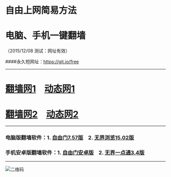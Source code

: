 # 自由上网简易方法
# 电脑、手机一键翻墙
（2015/12/08 测试：网址有效）

####永久短网址：https://git.io/free

***

# <a href="http://d2dfiggdyw59ja.cloudfront.net/fq01.php?id=1" target="_blank">翻墙网1</a>&nbsp;&nbsp;&nbsp;&nbsp;<a href="http://d2dfiggdyw59ja.cloudfront.net/dtwdl01.php/1208" target="_blank">动态网1</a>

# <a href="http://d3m46d2jzf4cww.cloudfront.net/fq01.php?id=2" target="_blank">翻墙网2</a>&nbsp;&nbsp;&nbsp;&nbsp;<a href="http://d3m46d2jzf4cww.cloudfront.net/dtwdl0.php/1208" target="_blank">动态网2</a>

***

### 电脑版翻墙软件：1. <a href="http://d34ls43qbok2v9.cloudfront.net/fgget.php?fid=fg757p.zip" target="_blank">自由门7.57版</a>&nbsp;&nbsp;&nbsp;&nbsp;2. <a href="http://d34ls43qbok2v9.cloudfront.net/fgget.php?fid=u1502.zip" target="_blank">无界浏览15.02版</a>

### 手机安卓版翻墙软件：1. <a href="http://d34ls43qbok2v9.cloudfront.net/fgget.php?fid=fgma32.apk" target="_blank">自由门安卓版</a>&nbsp;&nbsp;&nbsp;&nbsp;2. <a href="http://d34ls43qbok2v9.cloudfront.net/fgget.php?fid=um3.4.apk" target="_blank">无界一点通3.4版</a>

***

![二维码](http://d30ukpfou3l562.cloudfront.net/pic/yjfq0.png)
